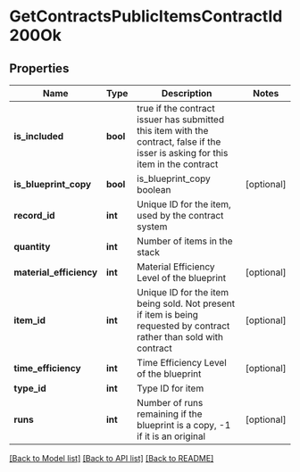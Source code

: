 # GetContractsPublicItemsContractId200Ok

## Properties
Name | Type | Description | Notes
------------ | ------------- | ------------- | -------------
**is_included** | **bool** | true if the contract issuer has submitted this item with the contract, false if the isser is asking for this item in the contract | 
**is_blueprint_copy** | **bool** | is_blueprint_copy boolean | [optional] 
**record_id** | **int** | Unique ID for the item, used by the contract system | 
**quantity** | **int** | Number of items in the stack | 
**material_efficiency** | **int** | Material Efficiency Level of the blueprint | [optional] 
**item_id** | **int** | Unique ID for the item being sold. Not present if item is being requested by contract rather than sold with contract | [optional] 
**time_efficiency** | **int** | Time Efficiency Level of the blueprint | [optional] 
**type_id** | **int** | Type ID for item | 
**runs** | **int** | Number of runs remaining if the blueprint is a copy, -1 if it is an original | [optional] 

[[Back to Model list]](../README.md#documentation-for-models) [[Back to API list]](../README.md#documentation-for-api-endpoints) [[Back to README]](../README.md)


